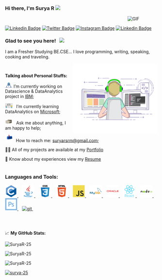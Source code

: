 ### Hi there, I'm Surya R <img src="https://media.giphy.com/media/hvRJCLFzcasrR4ia7z/giphy.gif" width="25">

<img align="right" alt="GIF" img src="https://media.giphy.com/media/M9gbBd9nbDrOTu1Mqx/giphy.gif" width="100"/>
<br>

[![Linkedin Badge](https://img.shields.io/badge/-LinkedIn-0e76a8?style=flat-square&logo=Linkedin&logoColor=white)](https://www.linkedin.com/in/surya-r-78ab7a1b6)
[![Twitter Badge](https://img.shields.io/badge/-Twitter-00acee?style=flat-square&logo=Twitter&logoColor=white)](https://twitter.com/Surya_25_)
[![Instagram Badge](https://img.shields.io/badge/-Instagram-e4405f?style=flat-square&logo=Instagram&logoColor=white)](https://www.instagram.com/_s.u_.r._y.a_/)
[![Linkedin Badge](https://img.shields.io/github/followers/SuryaR-25?style=social)](https://github.com/SuryaR-25)

### Glad to see you here! &nbsp; ![](https://visitor-badge.glitch.me/badge?page_id=SuryaR-25.SuryaR-25)


I am a Fresher Studying BE.CSE... I love programming, writing, speaking, cooking and traveling.

<img align="right" alt="GIF" src="https://github.com/SuryaR-25/SuryaR-25/blob/main/assets/coding.gif?raw=true" width="280" height="230" />
<br>



**Talking about Personal Stuffs:**

<img src="https://github.com/SuryaR-25/SuryaR-25/blob/main/assets/developer.gif?raw=true" width="24" />&nbsp;I’m currently working on Datascience & DataAnalytics project in [IBM](https://www.ibm.com/in-en/marketing/careereducation/bigdata-analytics/);

<img src="https://github.com/SuryaR-25/SuryaR-25/blob/main/assets/lightning.gif?raw=true" width="25" />&nbsp;&nbsp; I’m currently learning DataAnalytics on [Microsoft](https://docs.microsoft.com/en-us/certifications/power-bi-data-analyst-associate/?tab=tab-learning-paths);

<img src="https://github.com/SuryaR-25/SuryaR-25/blob/main/assets/message.gif?raw=true" width="25" />&nbsp;&nbsp; Ask me about anything, I am happy to help;

<img src="https://github.com/SuryaR-25/SuryaR-25/blob/main/assets/letterbox.gif?raw=true" width="24" />&nbsp;&nbsp; How to reach me: suryarsrm@gmail.com;

👨‍💻 All of my projects are available at my [Portfolio](https://suryapf.netlify.app/)

📄 Know about my experiences view my [Resume](https://drive.google.com/u/0/uc?id=1VYVHKPjdUihcTlf0H8Yu-eXYjl4u5i4X&export=download)
<br><br>


<h3 align="left">Languages and Tools:</h3>
<p align="left"> <a href="https://www.cprogramming.com/" target="_blank" rel="noreferrer"> <img src="https://raw.githubusercontent.com/devicons/devicon/master/icons/c/c-original.svg" alt="c" width="40" height="40"/> </a>&nbsp;&nbsp;
<a href="https://www.java.com" target="_blank" rel="noreferrer"> <img src="https://raw.githubusercontent.com/devicons/devicon/master/icons/java/java-original.svg" alt="java" width="40" height="40"/> </a> &nbsp;&nbsp;
<a href="https://www.w3schools.com/css/" target="_blank" rel="noreferrer"> <img src="https://raw.githubusercontent.com/devicons/devicon/master/icons/css3/css3-original-wordmark.svg" alt="css3" width="40" height="40"/> </a>&nbsp;&nbsp;
<a href="https://www.w3.org/html/" target="_blank" rel="noreferrer"> <img src="https://raw.githubusercontent.com/devicons/devicon/master/icons/html5/html5-original-wordmark.svg" alt="html5" width="40" height="40"/> </a> &nbsp;&nbsp;
<a href="https://developer.mozilla.org/en-US/docs/Web/JavaScript" target="_blank" rel="noreferrer"> <img src="https://raw.githubusercontent.com/devicons/devicon/master/icons/javascript/javascript-original.svg" alt="javascript" width="40" height="40"/> </a>&nbsp;&nbsp;
<a href="https://www.mysql.com/" target="_blank" rel="noreferrer"> <img src="https://raw.githubusercontent.com/devicons/devicon/master/icons/mysql/mysql-original-wordmark.svg" alt="mysql" width="40" height="40"/> </a>&nbsp;&nbsp;
<a href="https://www.oracle.com/" target="_blank" rel="noreferrer"> <img src="https://raw.githubusercontent.com/devicons/devicon/master/icons/oracle/oracle-original.svg" alt="oracle" width="40" height="40"/> </a>&nbsp;&nbsp;
<a href="https://reactjs.org/" target="_blank" rel="noreferrer"> <img src="https://raw.githubusercontent.com/devicons/devicon/master/icons/react/react-original-wordmark.svg" alt="react" width="40" height="40"/> </a> &nbsp;&nbsp;
<a href="https://nodejs.org" target="_blank" rel="noreferrer"> <img src="https://raw.githubusercontent.com/devicons/devicon/master/icons/nodejs/nodejs-original-wordmark.svg" alt="nodejs" width="40" height="40"/> </a>&nbsp;&nbsp;
<a href="https://www.photoshop.com/en" target="_blank" rel="noreferrer"> <img src="https://raw.githubusercontent.com/devicons/devicon/master/icons/photoshop/photoshop-line.svg" alt="photoshop" width="40" height="40"/> </a>&nbsp;&nbsp;
<a href="https://git-scm.com/" target="_blank" rel="noreferrer"> <img src="https://www.vectorlogo.zone/logos/git-scm/git-scm-icon.svg" alt="git" width="40" height="40"/> </a> &nbsp;&nbsp; </p> <br><br>


📈 **My GitHub Stats:**

<p><img src="https://github-readme-stats.vercel.app/api/top-langs?username=SuryaR-25&show_icons=true&locale=en&layout=compact" alt="SuryaR-25"/></p>
<p><img src="https://github-readme-stats.vercel.app/api?username=SuryaR-25&show_icons=true&locale=en" alt="SuryaR-25" /></p> 
<p><img src="https://github-readme-streak-stats.herokuapp.com/?user=SuryaR-25&" alt="SuryaR-25" /></p>



<p align="left"> <a href="https://github.com/ryo-ma/github-profile-trophy"><img src="https://github-profile-trophy.vercel.app/?username=surya-25" alt="surya-25" /></a> </p>



